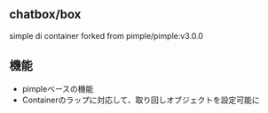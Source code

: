 ## chatbox/box

simple di container forked from pimple/pimple:v3.0.0

## 機能

- pimpleベースの機能
- Containerのラップに対応して、取り回しオブジェクトを設定可能に

